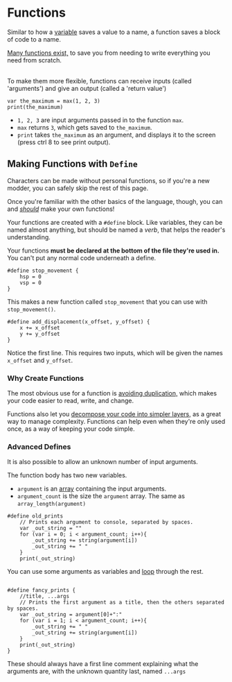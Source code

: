 # Functions

Similar to how a [variable](variables.md) saves a value to a name, a function saves a block of code to a name.

[Many functions exist,](https://rivalsofaether.com/functions/) to save you from needing to write everything you need
from scratch.

\
To make them more flexible, functions can receive inputs (called 'arguments') and give an output (called a 'return
value')

```gml
var the_maximum = max(1, 2, 3)
print(the_maximum)
```

- `1, 2, 3` are input arguments passed in to the function `max`.
- `max` returns `3`, which gets saved to `the_maximum`.
- `print` takes `the_maximum` as an argument, and displays it to the screen (press ctrl 8 to see print output).

## Making Functions with `Define`

Characters can be made without personal functions, so if you're a new modder, you can safely skip the rest of this page.

Once you're familiar with the other basics of the language, though, you can
and *[should](best_practices.md#decomposition)* make your own functions!

Your functions are created with a `#define` block. Like variables, they can be named almost anything, but should be
named a *verb*, that helps the reader's understanding.

Your functions **must be declared at the bottom of the file they're used in.** You can't put any normal code underneath
a define.

```gml
#define stop_movement {
    hsp = 0
    vsp = 0
}
```

This makes a new function called `stop_movement` that you can use with `stop_movement()`.

```gml
#define add_displacement(x_offset, y_offset) {
    x += x_offset
    y += y_offset
}
```

Notice the first line. This requires two inputs, which will be given the names `x_offset` and `y_offset`.

### Why Create Functions

The most obvious use for a function is [avoiding duplication,](best_practices.md#behavior) which makes your code
easier to read, write, and change.

Functions also let you [decompose your code into simpler layers,](best_practices.md#decomposition) as
a great way to manage complexity. Functions can help even when they're only used once, as a way of keeping your code
simple.

### Advanced Defines

It is also possible to allow an unknown number of input arguments.

The function body has two new variables.

- `argument` is an [array](array.md) containing the input arguments.
- `argument_count` is the size the `argument` array. The same as `array_length(argument)`

```gml
#define old_prints
    // Prints each argument to console, separated by spaces.
    var _out_string = ""
    for (var i = 0; i < argument_count; i++){
        _out_string += string(argument[i])
        _out_string += " "
    }
    print(_out_string)
```

You can use some arguments as variables and [loop](array.md#for-loop) through the rest.

```gml

#define fancy_prints {
    //title, ...args
    // Prints the first argument as a title, then the others separated by spaces.
    var _out_string = argument[0]+":" 
    for (var i = 1; i < argument_count; i++){
        _out_string += " "
        _out_string += string(argument[i])
    }
    print(_out_string)
}
```

These should always have a first line comment explaining what the arguments are, with the unknown quantity last,
named `...args`